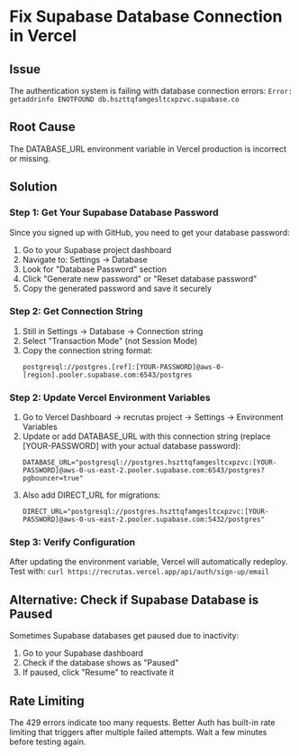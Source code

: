# Fix Supabase Database Connection in Vercel

## Issue
The authentication system is failing with database connection errors:
`Error: getaddrinfo ENOTFOUND db.hszttqfamgesltcxpzvc.supabase.co`

## Root Cause
The DATABASE_URL environment variable in Vercel production is incorrect or missing.

## Solution

### Step 1: Get Your Supabase Database Password
Since you signed up with GitHub, you need to get your database password:

1. Go to your Supabase project dashboard
2. Navigate to: Settings → Database 
3. Look for "Database Password" section
4. Click "Generate new password" or "Reset database password"
5. Copy the generated password and save it securely

### Step 2: Get Connection String
1. Still in Settings → Database → Connection string
2. Select "Transaction Mode" (not Session Mode)  
3. Copy the connection string format:
   ```
   postgresql://postgres.[ref]:[YOUR-PASSWORD]@aws-0-[region].pooler.supabase.com:6543/postgres
   ```

### Step 2: Update Vercel Environment Variables
1. Go to Vercel Dashboard → recrutas project → Settings → Environment Variables
2. Update or add DATABASE_URL with this connection string (replace [YOUR-PASSWORD] with your actual database password):
   ```
   DATABASE_URL="postgresql://postgres.hszttqfamgesltcxpzvc:[YOUR-PASSWORD]@aws-0-us-east-2.pooler.supabase.com:6543/postgres?pgbouncer=true"
   ```
3. Also add DIRECT_URL for migrations:
   ```
   DIRECT_URL="postgresql://postgres.hszttqfamgesltcxpzvc:[YOUR-PASSWORD]@aws-0-us-east-2.pooler.supabase.com:5432/postgres"
   ```

### Step 3: Verify Configuration
After updating the environment variable, Vercel will automatically redeploy.
Test with: `curl https://recrutas.vercel.app/api/auth/sign-up/email`

## Alternative: Check if Supabase Database is Paused
Sometimes Supabase databases get paused due to inactivity:
1. Go to your Supabase dashboard
2. Check if the database shows as "Paused" 
3. If paused, click "Resume" to reactivate it

## Rate Limiting
The 429 errors indicate too many requests. Better Auth has built-in rate limiting that triggers after multiple failed attempts. Wait a few minutes before testing again.